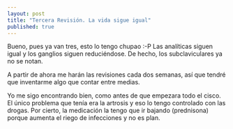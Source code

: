 ```yaml
---
layout: post
title: "Tercera Revisión. La vida sigue igual"
published: true
---
```


Bueno, pues ya van tres, esto lo tengo chupao :-P Las analíticas siguen igual y los ganglios siguen reduciéndose. De hecho, los subclaviculares ya no se notan.

A partir de ahora me harán las revisiones cada dos semanas, así que tendré que inventarme algo que contar entre medias.

Yo me sigo encontrando bien, como antes de que empezara todo el cisco. El único problema que tenía era la artrosis y eso lo tengo controlado con las drogas. Por cierto, la medicación la tengo que ir bajando (prednisona) porque aumenta el riego de infecciones y no es plan.

